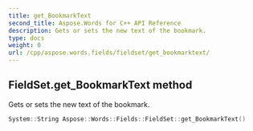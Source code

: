 ```yaml
---
title: get_BookmarkText
second_title: Aspose.Words for C++ API Reference
description: Gets or sets the new text of the bookmark. 
type: docs
weight: 0
url: /cpp/aspose.words.fields/fieldset/get_bookmarktext/
---
```

## FieldSet.get_BookmarkText method


Gets or sets the new text of the bookmark.

```cpp
System::String Aspose::Words::Fields::FieldSet::get_BookmarkText()
```

